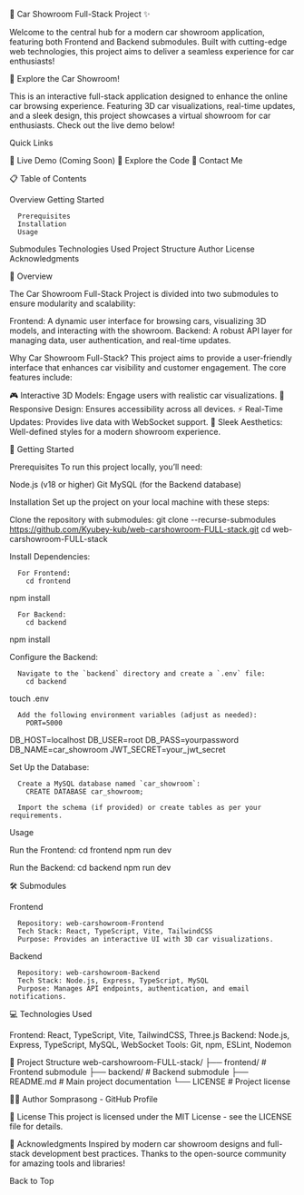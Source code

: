 
🚗 Car Showroom Full-Stack Project ✨


Welcome to the central hub for a modern car showroom application, featuring both Frontend and Backend submodules. Built with cutting-edge web technologies, this project aims to deliver a seamless experience for car enthusiasts!


🚀 Explore the Car Showroom!

This is an interactive full-stack application designed to enhance the online car browsing experience. Featuring 3D car visualizations, real-time updates, and a sleek design, this project showcases a virtual showroom for car enthusiasts. Check out the live demo below!

Quick Links

  🌟 Live Demo (Coming Soon)
  📂 Explore the Code
  📧 Contact Me



📋 Table of Contents

  Overview
  Getting Started
    
      Prerequisites
      Installation
      Usage
    
  
  Submodules
  Technologies Used
  Project Structure
  Author
  License
  Acknowledgments



📖 Overview

The Car Showroom Full-Stack Project is divided into two submodules to ensure modularity and scalability:

  Frontend: A dynamic user interface for browsing cars, visualizing 3D models, and interacting with the showroom.
  Backend: A robust API layer for managing data, user authentication, and real-time updates.


Why Car Showroom Full-Stack?
This project aims to provide a user-friendly interface that enhances car visibility and customer engagement. The core features include:

  🎮 Interactive 3D Models: Engage users with realistic car visualizations.
  📱 Responsive Design: Ensures accessibility across all devices.
  ⚡ Real-Time Updates: Provides live data with WebSocket support.
  🎨 Sleek Aesthetics: Well-defined styles for a modern showroom experience.



🚀 Getting Started

Prerequisites
To run this project locally, you’ll need:

  Node.js (v18 or higher)
  Git
  MySQL (for the Backend database)


Installation
Set up the project on your local machine with these steps:

  Clone the repository with submodules:
    git clone --recurse-submodules https://github.com/Kyubey-kub/web-carshowroom-FULL-stack.git
cd web-carshowroom-FULL-stack
  
  Install Dependencies:
    
      For Frontend:
        cd frontend
npm install
      
      For Backend:
        cd backend
npm install
      
    
  
  Configure the Backend:
    
      Navigate to the `backend` directory and create a `.env` file:
        cd backend
touch .env
      
      Add the following environment variables (adjust as needed):
        PORT=5000
DB_HOST=localhost
DB_USER=root
DB_PASS=yourpassword
DB_NAME=car_showroom
JWT_SECRET=your_jwt_secret
      
    
  
  Set Up the Database:
    
      Create a MySQL database named `car_showroom`:
        CREATE DATABASE car_showroom;
      
      Import the schema (if provided) or create tables as per your requirements.
    
  


Usage

  Run the Frontend:
    cd frontend
npm run dev
  
  Run the Backend:
    cd backend
npm run dev
  



🛠️ Submodules

  Frontend
    
      Repository: web-carshowroom-Frontend
      Tech Stack: React, TypeScript, Vite, TailwindCSS
      Purpose: Provides an interactive UI with 3D car visualizations.
    
  
  Backend
    
      Repository: web-carshowroom-Backend
      Tech Stack: Node.js, Express, TypeScript, MySQL
      Purpose: Manages API endpoints, authentication, and email notifications.
    
  



💻 Technologies Used

  Frontend: React, TypeScript, Vite, TailwindCSS, Three.js
  Backend: Node.js, Express, TypeScript, MySQL, WebSocket
  Tools: Git, npm, ESLint, Nodemon



📂 Project Structure
web-carshowroom-FULL-stack/
├── frontend/         # Frontend submodule
├── backend/          # Backend submodule
├── README.md         # Main project documentation
└── LICENSE           # Project license



👨‍💻 Author
Somprasong - GitHub Profile


📜 License
This project is licensed under the MIT License - see the LICENSE file for details.


🙏 Acknowledgments
Inspired by modern car showroom designs and full-stack development best practices. Thanks to the open-source community for amazing tools and libraries!


Back to Top
